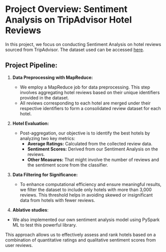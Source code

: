 # Project Overview: Sentiment Analysis on TripAdvisor Hotel Reviews

In this project, we focus on conducting Sentiment Analysis on hotel reviews sourced from TripAdvisor. The dataset used can be accessed [here](https://notebook.community/melqkiades/yelp/notebooks/TripAdvisor-Datasets).

## Project Pipeline:

1. **Data Preprocessing with MapReduce:**
   - We employ a MapReduce job for data preprocessing. This step involves aggregating hotel reviews based on their unique identifiers provided in the dataset.
   - All reviews corresponding to each hotel are merged under their respective identifiers to form a consolidated review dataset for each hotel.

2. **Hotel Evaluation:**
   - Post-aggregation, our objective is to identify the best hotels by analyzing two key metrics:
     - **Average Ratings:** Calculated from the collected review data.
     - **Sentiment Scores:** Derived from our Sentiment Analysis on the reviews.
     - **Other Measures:** That might involve the number of reviews and the sentiment score from the classifier.
  
3. **Data Filtering for Significance:**
   - To enhance computational efficiency and ensure meaningful results, we filter the dataset to include only hotels with more than 3,000 reviews. This threshold helps in avoiding skewed or insignificant data from hotels with fewer reviews.

4. **Ablative studies**:
 - We also implemented our own sentiment analysis model using PySpark ML to test this powerful library.

This approach allows us to effectively assess and rank hotels based on a combination of quantitative ratings and qualitative sentiment scores from user reviews.

